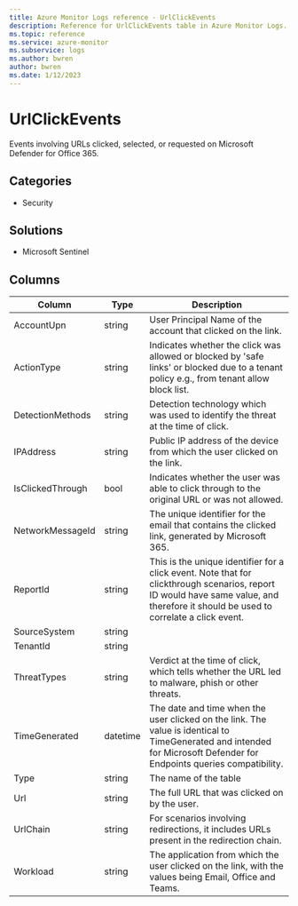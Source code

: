 ```yaml
---
title: Azure Monitor Logs reference - UrlClickEvents
description: Reference for UrlClickEvents table in Azure Monitor Logs.
ms.topic: reference
ms.service: azure-monitor
ms.subservice: logs
ms.author: bwren
author: bwren
ms.date: 1/12/2023
---
```


# UrlClickEvents

 Events involving URLs clicked, selected, or requested on Microsoft Defender for Office 365.

## Categories

- Security
## Solutions

- Microsoft Sentinel




## Columns

| Column | Type | Description |
| --- | --- | --- |
| AccountUpn | string | User Principal Name of the account that clicked on the link. |
| ActionType | string | Indicates whether the click was allowed or blocked by 'safe links' or blocked due to a tenant policy e.g., from tenant allow block list. |
| DetectionMethods | string | Detection technology which was used to identify the threat at the time of click. |
| IPAddress | string | Public IP address of the device from which the user clicked on the link. |
| IsClickedThrough | bool | Indicates whether the user was able to click through to the original URL or was not allowed. |
| NetworkMessageId | string | The unique identifier for the email that contains the clicked link, generated by Microsoft 365. |
| ReportId | string | This is the unique identifier for a click event. Note that for clickthrough scenarios, report ID would have same value, and therefore it should be used to correlate a click event. |
| SourceSystem | string |  |
| TenantId | string |  |
| ThreatTypes | string | Verdict at the time of click, which tells whether the URL led to malware, phish or other threats. |
| TimeGenerated | datetime | The date and time when the user clicked on the link. The value is identical to TimeGenerated and intended for Microsoft Defender for Endpoints queries compatibility. |
| Type | string | The name of the table |
| Url | string | The full URL that was clicked on by the user. |
| UrlChain | string | For scenarios involving redirections, it includes URLs present in the redirection chain. |
| Workload | string | The application from which the user clicked on the link, with the values being Email, Office and Teams. |
